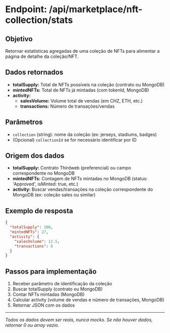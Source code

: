# Endpoint: /api/marketplace/nft-collection/stats

## Objetivo
Retornar estatísticas agregadas de uma coleção de NFTs para alimentar a página de detalhe da coleção/NFT.

## Dados retornados
- **totalSupply:** Total de NFTs possíveis na coleção (contrato ou MongoDB)
- **mintedNFTs:** Total de NFTs já mintadas (com tokenId, MongoDB)
- **activity:**
  - **salesVolume:** Volume total de vendas (em CHZ, ETH, etc.)
  - **transactions:** Número de transações/vendas

## Parâmetros
- `collection` (string): nome da coleção (ex: jerseys, stadiums, badges)
- (Opcional) `collectionId` se for necessário identificar por ID

## Origem dos dados
- **totalSupply:** Contrato Thirdweb (preferencial) ou campo correspondente no MongoDB
- **mintedNFTs:** Contagem de NFTs mintadas no MongoDB (status: 'Approved', isMinted: true, etc.)
- **activity:** Buscar vendas/transações na coleção correspondente do MongoDB (ex: coleção sales ou similar)

## Exemplo de resposta
```json
{
  "totalSupply": 100,
  "mintedNFTs": 27,
  "activity": {
    "salesVolume": 12.5,
    "transactions": 8
  }
}
```

## Passos para implementação
1. Receber parâmetro de identificação da coleção
2. Buscar totalSupply (contrato ou MongoDB)
3. Contar NFTs mintadas (MongoDB)
4. Calcular activity (volume de vendas e número de transações, MongoDB)
5. Retornar JSON com os dados

---

_Todos os dados devem ser reais, nunca mocks. Se não houver dados, retornar 0 ou array vazio._ 